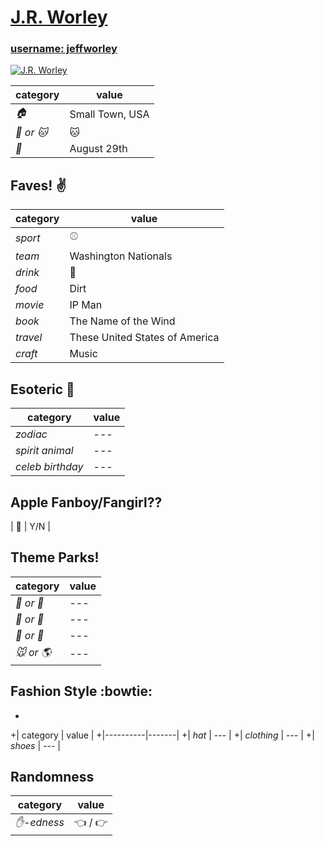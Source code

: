 # [J.R. Worley](https://github.com/jeffworley)

### [username: jeffworley](https://github.com/jeffworley)

[![J.R. Worley](https://avatars.githubusercontent.com/jeffworley)](https://github.com/jeffworley)

| category | value |
|-----------|-------|
| _:house:_ | Small Town, USA |
| _:dog: or :cat:_ | :cat: |
| _:birthday:_ | August 29th |

## Faves! :v:

| category | value |
|----------|--------|
| _sport_  | :baseball: |
| _team_   | Washington Nationals |
| _drink_  | :beer: |
| _food_   | Dirt |
| _movie_  | IP Man |
| _book_  | The Name of the Wind |
| _travel_ | These United States of America |
| _craft_  | Music |

## Esoteric :crystal_ball:

| category | value |
|----------|-------|
| _zodiac_ | --- |
| _spirit animal_ | --- |
| _celeb birthday_ | --- |

## Apple Fanboy/Fangirl??
| :iphone: | Y/N |

## Theme Parks!
| category | value |
|----------|--------|
| _:ferris_wheel: or :roller_coaster:_ | --- |
| _:monorail: or :bus:_ | --- |
| _:poultry_leg: or :hamburger:_ | --- |
| _:mouse: or :earth_americas:_| --- |

## Fashion Style :bowtie:
+
+| category | value |
+|----------|-------|
+| _hat_ | --- |
+| _clothing_ | --- |
+| _shoes_ | --- |

## Randomness

| category        | value                        |
|-----------------|------------------------------|
| _:hand:-edness_ | :point_left: / :point_right: |
